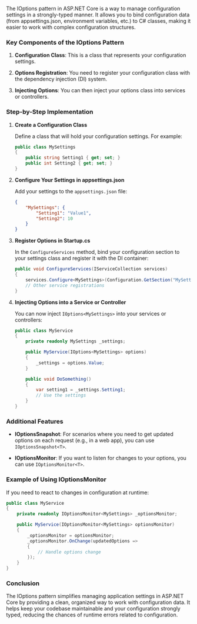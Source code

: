 The IOptions pattern in ASP.NET Core is a way to manage configuration settings in a strongly-typed manner. It allows you to bind configuration data (from appsettings.json, environment variables, etc.) to C# classes, making it easier to work with complex configuration structures.

### Key Components of the IOptions Pattern

1. **Configuration Class**: This is a class that represents your configuration settings.

2. **Options Registration**: You need to register your configuration class with the dependency injection (DI) system.

3. **Injecting Options**: You can then inject your options class into services or controllers.

### Step-by-Step Implementation

1. **Create a Configuration Class**

   Define a class that will hold your configuration settings. For example:

   ```csharp
   public class MySettings
   {
       public string Setting1 { get; set; }
       public int Setting2 { get; set; }
   }
   ```

2. **Configure Your Settings in appsettings.json**

   Add your settings to the `appsettings.json` file:

   ```json
   {
       "MySettings": {
           "Setting1": "Value1",
           "Setting2": 10
       }
   }
   ```

3. **Register Options in Startup.cs**

   In the `ConfigureServices` method, bind your configuration section to your settings class and register it with the DI container:

   ```csharp
   public void ConfigureServices(IServiceCollection services)
   {
       services.Configure<MySettings>(Configuration.GetSection("MySettings"));
       // Other service registrations
   }
   ```

4. **Injecting Options into a Service or Controller**

   You can now inject `IOptions<MySettings>` into your services or controllers:

   ```csharp
   public class MyService
   {
       private readonly MySettings _settings;

       public MyService(IOptions<MySettings> options)
       {
           _settings = options.Value;
       }

       public void DoSomething()
       {
           var setting1 = _settings.Setting1;
           // Use the settings
       }
   }
   ```

### Additional Features

- **IOptionsSnapshot**: For scenarios where you need to get updated options on each request (e.g., in a web app), you can use `IOptionsSnapshot<T>`.

- **IOptionsMonitor**: If you want to listen for changes to your options, you can use `IOptionsMonitor<T>`.

### Example of Using IOptionsMonitor

If you need to react to changes in configuration at runtime:

```csharp
public class MyService
{
    private readonly IOptionsMonitor<MySettings> _optionsMonitor;

    public MyService(IOptionsMonitor<MySettings> optionsMonitor)
    {
        _optionsMonitor = optionsMonitor;
        _optionsMonitor.OnChange(updatedOptions =>
        {
            // Handle options change
        });
    }
}
```

### Conclusion

The IOptions pattern simplifies managing application settings in ASP.NET Core by providing a clean, organized way to work with configuration data. It helps keep your codebase maintainable and your configuration strongly typed, reducing the chances of runtime errors related to configuration.
